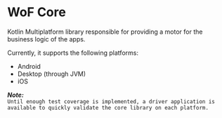 # WoF Core

Kotlin Multiplatform library responsible for providing a motor for the business logic of the apps.

Currently, it supports the following platforms:

- Android
- Desktop (through JVM)
- iOS

***Note:***
<br>`Until enough test coverage is implemented, a driver application is available to quickly validate the core library on each platform.`
